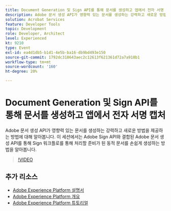 ```yaml
---
title: Document Generation 및 Sign API를 통해 문서를 생성하고 앱에서 전자 서명 캡처
description: Adobe 문서 생성 API가 영향력 있는 문서를 생성하는 강력하고 새로운 방법을 제공하는 방법에 대해 알아봅니다. 이 세션에서는 Adobe Sign API와 결합된 Adobe 문서 생성 API를 통해 Sign 워크플로를 통해 처리할 준비가 된 동적 문서를 손쉽게 생성하는 방법을 알아봅니다.
solution: Acrobat Services
feature: Developer Tools
topic: Development
role: Developer, Architect
level: Experienced
kt: 9210
type: Event
exl-id: ea4d1db5-b1d1-4e5b-ba16-db9bd493e150
source-git-commit: 1792dc318643aec2c12613f621361d72a7a918b1
workflow-type: tm+mt
source-wordcount: '160'
ht-degree: 20%

---
```


# Document Generation 및 Sign API를 통해 문서를 생성하고 앱에서 전자 서명 캡처

Adobe 문서 생성 API가 영향력 있는 문서를 생성하는 강력하고 새로운 방법을 제공하는 방법에 대해 알아봅니다. 이 세션에서는 Adobe Sign API와 결합된 Adobe 문서 생성 API를 통해 Sign 워크플로를 통해 처리할 준비가 된 동적 문서를 손쉽게 생성하는 방법을 알아봅니다.

>[!VIDEO](https://video.tv.adobe.com/v/338094/?quality=12&learn=on&hidetitle=true)

## 추가 리소스

- [Adobe Experience Platform 설명서](https://experienceleague.adobe.com/docs/experience-platform.html)
- [Adobe Experience Platform 개요](https://experienceleague.adobe.com/docs/experience-platform/landing/home.html?lang=ko)
- [Adobe Experience Platform 튜토리얼](https://experienceleague.adobe.com/docs/platform-learn/tutorials/overview.html?lang=en)
